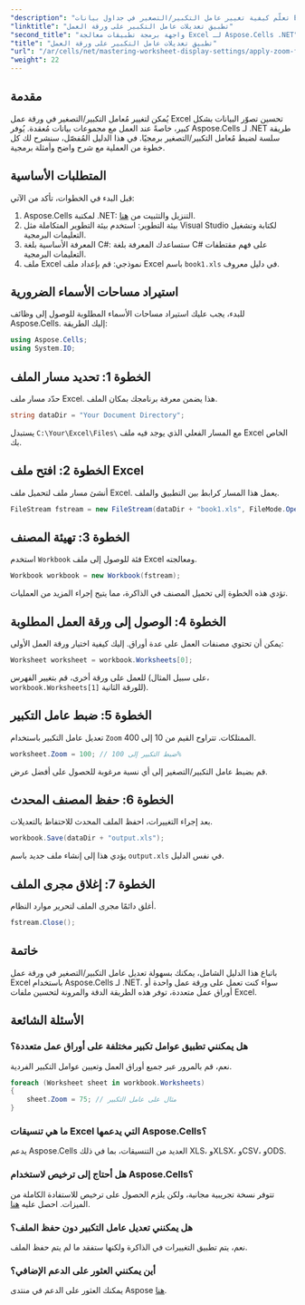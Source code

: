 ```yaml
---
"description": "تعلّم كيفية تغيير عامل التكبير/التصغير في جداول بيانات Excel برمجيًا باستخدام Aspose.Cells لـ .NET. اتبع دليلنا المفصل خطوة بخطوة مع أمثلة برمجية مفصلة لتحسين عرض ملفات Excel."
"linktitle": "تطبيق تعديلات عامل التكبير على ورقة العمل"
"second_title": "واجهة برمجة تطبيقات معالجة Excel لـ Aspose.Cells .NET"
"title": "تطبيق تعديلات عامل التكبير على ورقة العمل"
"url": "/ar/cells/net/mastering-worksheet-display-settings/apply-zoom-factor-adjustments/"
"weight": 22
---
```


## مقدمة

يُمكن لتغيير مُعامل التكبير/التصغير في ورقة عمل Excel تحسين تصوّر البيانات بشكل كبير، خاصةً عند العمل مع مجموعات بيانات مُعقدة. يُوفر Aspose.Cells لـ .NET طريقة سلسة لضبط مُعامل التكبير/التصغير برمجيًا. في هذا الدليل المُفصّل، سنشرح لك كل خطوة من العملية مع شرح واضح وأمثلة برمجية.

## المتطلبات الأساسية  

قبل البدء في الخطوات، تأكد من الآتي:  

1. Aspose.Cells لمكتبة .NET: التنزيل والتثبيت من [هنا](https://releases.aspose.com/cells/net/).  
2. بيئة التطوير: استخدم بيئة التطوير المتكاملة مثل Visual Studio لكتابة وتشغيل التعليمات البرمجية.  
3. المعرفة الأساسية بلغة C#: ستساعدك المعرفة بلغة C# على فهم مقتطفات التعليمات البرمجية.  
4. ملف Excel نموذجي: قم بإعداد ملف Excel باسم `book1.xls` في دليل معروف.  

## استيراد مساحات الأسماء الضرورية  

للبدء، يجب عليك استيراد مساحات الأسماء المطلوبة للوصول إلى وظائف Aspose.Cells. إليك الطريقة:  

```csharp
using Aspose.Cells;
using System.IO;
```

## الخطوة 1: تحديد مسار الملف  

حدّد مسار ملف Excel. هذا يضمن معرفة برنامجك بمكان الملف.  

```csharp
string dataDir = "Your Document Directory";
```

يستبدل `C:\Your\Excel\Files\` مع المسار الفعلي الذي يوجد فيه ملف Excel الخاص بك.  

## الخطوة 2: افتح ملف Excel  

أنشئ مسار ملف لتحميل ملف Excel. يعمل هذا المسار كرابط بين التطبيق والملف.  

```csharp
FileStream fstream = new FileStream(dataDir + "book1.xls", FileMode.Open);
```

## الخطوة 3: تهيئة المصنف  

استخدم `Workbook` فئة للوصول إلى ملف Excel ومعالجته.  

```csharp
Workbook workbook = new Workbook(fstream);
```

تؤدي هذه الخطوة إلى تحميل المصنف في الذاكرة، مما يتيح إجراء المزيد من العمليات.  

## الخطوة 4: الوصول إلى ورقة العمل المطلوبة  

يمكن أن تحتوي مصنفات العمل على عدة أوراق. إليك كيفية اختيار ورقة العمل الأولى:  

```csharp
Worksheet worksheet = workbook.Worksheets[0];
```

للعمل على ورقة أخرى، قم بتغيير الفهرس (على سبيل المثال، `workbook.Worksheets[1]` للورقة الثانية).  

## الخطوة 5: ضبط عامل التكبير  

تعديل عامل التكبير باستخدام `Zoom` الممتلكات. تتراوح القيم من 10 إلى 400.  

```csharp
worksheet.Zoom = 100; // ضبط التكبير إلى 100%
```

قم بضبط عامل التكبير/التصغير إلى أي نسبة مرغوبة للحصول على أفضل عرض.  

## الخطوة 6: حفظ المصنف المحدث  

بعد إجراء التغييرات، احفظ الملف المحدث للاحتفاظ بالتعديلات.  

```csharp
workbook.Save(dataDir + "output.xls");
```

يؤدي هذا إلى إنشاء ملف جديد باسم `output.xls` في نفس الدليل.  

## الخطوة 7: إغلاق مجرى الملف  

أغلق دائمًا مجرى الملف لتحرير موارد النظام.  

```csharp
fstream.Close();
```

## خاتمة  

باتباع هذا الدليل الشامل، يمكنك بسهولة تعديل عامل التكبير/التصغير في ورقة عمل Excel باستخدام Aspose.Cells لـ .NET. سواء كنت تعمل على ورقة عمل واحدة أو أوراق عمل متعددة، توفر هذه الطريقة الدقة والمرونة لتحسين ملفات Excel.  


## الأسئلة الشائعة  

### هل يمكنني تطبيق عوامل تكبير مختلفة على أوراق عمل متعددة؟  
نعم، قم بالمرور عبر جميع أوراق العمل وتعيين عوامل التكبير الفردية.  

```csharp
foreach (Worksheet sheet in workbook.Worksheets)
{
    sheet.Zoom = 75; // مثال على عامل التكبير
}
```

### ما هي تنسيقات Excel التي يدعمها Aspose.Cells؟  
يدعم Aspose.Cells العديد من التنسيقات، بما في ذلك XLS، وXLSX، وCSV، وODS.  

### هل أحتاج إلى ترخيص لاستخدام Aspose.Cells؟  
تتوفر نسخة تجريبية مجانية، ولكن يلزم الحصول على ترخيص للاستفادة الكاملة من الميزات. احصل عليه [هنا](https://purchase.aspose.com/buy).  

### هل يمكنني تعديل عامل التكبير دون حفظ الملف؟  
نعم، يتم تطبيق التغييرات في الذاكرة ولكنها ستفقد ما لم يتم حفظ الملف.  

### أين يمكنني العثور على الدعم الإضافي؟  
يمكنك العثور على الدعم في منتدى Aspose [هنا](https://forum.aspose.com/c/cells/9).